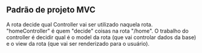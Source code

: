 ## Padrão de projeto MVC

A rota decide qual Controller vai ser utilizado naquela rota. "homeController" é quem "decide" coisas na rota "/home". O trabalho do controller é decidir qual é o model da rota (que vai controlar dados da base) e o view da rota (que vai ser renderizado para o usuário).